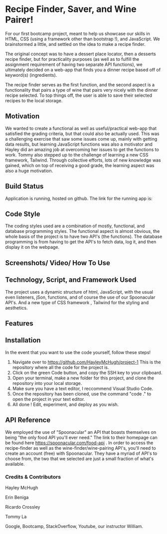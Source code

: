 # Recipe Finder, Saver, and Wine Pairer! 

For our first bootcamp project, meant to help us showcase our skills in HTML, CSS (using a framework other than bootstrap !), and JavaScript. We brainstormed a little, and settled on the idea to make a recipe finder. 

The original concept was to have a dessert place locator, then a desserts recipe finder, but for practicality purposes (as well as to fulfill the assignment requirement of having two separate API functions), we ultimately decided on a web-app that finds you a dinner recipe based off of keyword(s) (ingredients).

The recipe finder serves as the first function, and the second aspect is a functionality that pairs a type  of wine that pairs very nicely with the dinner recipe selected. To top things off, the user is able to save their selected recipes to the local storage.

## Motivation

We wanted to create a functional as well as useful/practical web-app that satisfied the grading criteria, but that could also be actually used. This was a challenging exercise that saw some issues come up, mainly with getting data results, but learning JavaScript functions was also a motivator and Hayley did an amazing job at overcoming her issues to get the functions to work. Tommy also stepped up to the challenge of learning a new CSS framework, Tailwind. Through collective efforts, lots of new knowledge was gained, which on top of receiving a good grade, the learning aspect was also a huge motivation. 

## Build Status

Application is running, hosted on github. The link for the running app is: 

## Code Style 
The coding styles used are a combination of mostly, functional, and database programming styles. The functional aspect is almost obvious, the whole basis of the project is to have two API's (the functions). The database programming is from having to get the API's to fetch data, log it, and then display it on the webpage.

## Screenshots/ Video/ How To Use
<!-- i can take care of this -->

## Technology,  Script, and Framework Used
The project uses a dynamic structure of html, JavaScript, with the usual even listeners, jSon, functions, and of course the use of our Spoonacular API's. And a new type of CSS framework , Tailwind for the styling and aesthetics. 

## Features
<!-- what makes our project stand out -->

## Installation
In the event that you want to use the code yourself, follow these steps!
1. Navigate over to https://github.com/HayleyMcHugh/project-1 This is the repository where all the code for the project is.
2. Click on the green Code button, and copy the SSH key to your clipboard.
3. Open your terminal, make a new folder for this project, and clone the repository into your local storage.
4. Make sure you have a text editor, I reccommend Visual Studio Code. 
5. Once the repository has been cloned, use the command "code ." to open the project in your text editor.
6. All done ! Edit, experiment, and deploy as you wish. 

## API Reference
We employed the use of "Spoonacular" an API that boasts themselves on being "the only food API you'll ever need." The link to their homepage can be found here https://spoonacular.com/food-api . In order to access the recipe-finder as well as the wine-finder/wine-pairing API's, you'll need to create an account (free) with Spoonacular. They have a myriad of API's to choose from, the two that we selected are just a small fraction of what's available. 

### Credits & Contributors

Hayley McHugh

Erin Beniga 

Ricardo Crossley

Tommy La 

Google, Bootcamp, StackOverflow, Youtube, our instructor William.